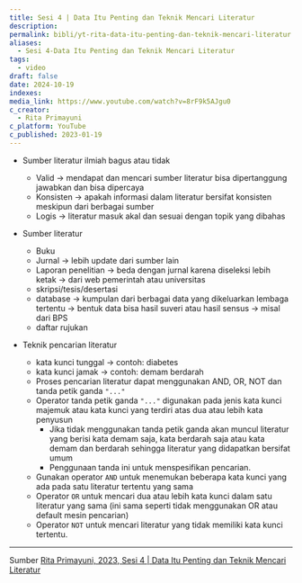 ```yaml
---
title: Sesi 4 | Data Itu Penting dan Teknik Mencari Literatur
description: 
permalink: bibli/yt-rita-data-itu-penting-dan-teknik-mencari-literatur
aliases:
  - Sesi 4-Data Itu Penting dan Teknik Mencari Literatur
tags:
  - video
draft: false
date: 2024-10-19
indexes: 
media_link: https://www.youtube.com/watch?v=8rF9k5AJgu0
c_creator:
  - Rita Primayuni
c_platform: YouTube
c_published: 2023-01-19
---
```

- Sumber literatur ilmiah bagus atau tidak 
	- Valid → mendapat dan mencari sumber literatur bisa dipertanggung jawabkan dan bisa dipercaya
	- Konsisten → apakah informasi dalam literatur bersifat konsisten meskipun dari berbagai sumber 
	- Logis → literatur masuk akal dan sesuai dengan topik yang dibahas

- Sumber literatur
	- Buku
	- Jurnal → lebih update dari sumber lain
	- Laporan penelitian → beda dengan jurnal karena diseleksi lebih ketak → dari web pemerintah atau universitas
	- skripsi/tesis/desertasi
	- database → kumpulan dari berbagai data yang dikeluarkan lembaga tertentu → bentuk data bisa hasil suveri atau hasil sensus → misal dari BPS
	- daftar rujukan

- Teknik pencarian literatur
	- kata kunci tunggal → contoh: diabetes
	- kata kunci jamak → contoh: demam berdarah
	- Proses pencarian literatur dapat menggunakan AND, OR, NOT dan tanda petik ganda `"..."`
	- Operator tanda petik ganda `"..."` digunakan pada jenis kata kunci majemuk atau kata kunci yang terdiri atas dua atau lebih kata penyusun
		- Jika tidak menggunakan tanda petik ganda akan muncul literatur yang berisi kata demam saja, kata berdarah saja atau kata demam dan berdarah sehingga literatur yang didapatkan bersifat umum
		- Penggunaan tanda ini untuk menspesifikan pencarian.
	- Gunakan operator `AND` untuk menemukan beberapa kata kunci yang ada pada satu literatur tertentu yang sama
	- Operator `OR` untuk mencari dua atau lebih kata kunci dalam satu literatur yang sama (ini sama seperti tidak menggunakan OR atau default mesin pencarian) 
	- Operator `NOT` untuk mencari literatur yang tidak memiliki kata kunci tertentu.



---
Sumber [Rita Primayuni, 2023, Sesi 4 | Data Itu Penting dan Teknik Mencari Literatur](https://www.youtube.com/watch?v=8rF9k5AJgu0)